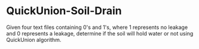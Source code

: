 # QuickUnion-Soil-Drain
Given four text files containing 0's and 1's, where 1 represents no leakage and 0 represents a leakage, determine if the soil will hold water or not using QuickUnion algorithm.
